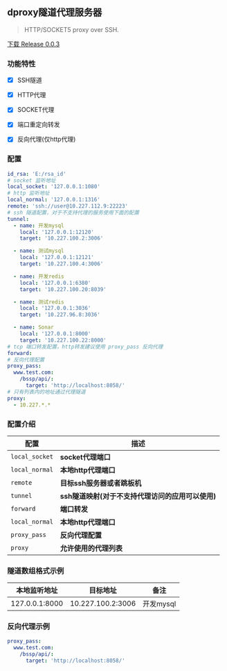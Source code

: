 ## dproxy隧道代理服务器

> HTTP/SOCKET5 proxy over SSH.

[下载 Release 0.0.3](https://gitee.com/yysf_xin/dproxy/attach_files/719257/download/dproxy-0.0.3.exe)

### 功能特性

- [x] SSH隧道
- [x] HTTP代理
- [x] SOCKET代理
- [x] 端口重定向转发
- [x] 反向代理(仅http代理)


### 配置

```yaml
id_rsa: 'E:/rsa_id'
# socket 监听地址
local_socket: '127.0.0.1:1080'
# http 监听地址
local_normal: '127.0.0.1:1316'
remote: 'ssh://user@10.227.112.9:22223'
# ssh 隧道配置，对于不支持代理的服务使用下面的配置
tunnel:
  - name: 开发mysql
    local: '127.0.0.1:12120'
    target: '10.227.100.2:3006'

  - name: 测试mysql
    local: '127.0.0.1:12121'
    target: '10.227.100.4:3006'

  - name: 开发redis
    local: '127.0.0.1:6380'
    target: '10.227.100.20:8039'

  - name: 测试redis
    local: '127.0.0.1:3036'
    target: '10.227.96.8:3036'

  - name: Sonar
    local: '127.0.0.1:8000'
    target: '10.227.100.22:8000'
# tcp 端口转发配置，http转发建议使用 proxy_pass 反向代理
forward:
# 反向代理配置
proxy_pass:
  www.test.com:
    /bssp/api/:
      target: 'http://localhost:8058/'
# 只有列表内的地址通过代理隧道
proxy:
  - 10.227.*.*
```

### 配置介绍

|配置| 描述 |
|----|----|
|`local_socket`|**socket代理端口**|
|`local_normal`|**本地http代理端口**|
|`remote`|**目标ssh服务器或者跳板机**|
|`tunnel`|**ssh隧道映射(对于不支持代理访问的应用可以使用)**|
|`forward`|**端口转发**|
|`local_normal`|**本地http代理端口**|
|`proxy_pass`|**反向代理配置**|
|`proxy`|**允许使用的代理列表**|



### 隧道数组格式示例

|本地监听地址 | 目标地址 | 备注 |
| ---- | ---- | ---- |
|127.0.0.1:8000|10.227.100.2:3006|开发mysql


### 反向代理示例

```yaml
proxy_pass:
  www.test.com:
    /bssp/api/:
      target: 'http://localhost:8058/'
```




